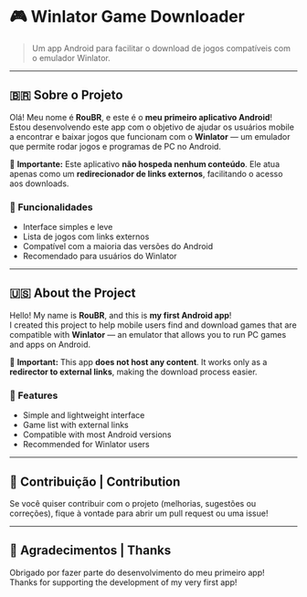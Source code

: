 # 🎮 Winlator Game Downloader

> Um app Android para facilitar o download de jogos compatíveis com o emulador Winlator.

---

## 🇧🇷 Sobre o Projeto

Olá! Meu nome é **RouBR**, e este é o **meu primeiro aplicativo Android**!  
Estou desenvolvendo este app com o objetivo de ajudar os usuários mobile a encontrar e baixar jogos que funcionam com o **Winlator** — um emulador que permite rodar jogos e programas de PC no Android.

📌 **Importante:** Este aplicativo **não hospeda nenhum conteúdo**. Ele atua apenas como um **redirecionador de links externos**, facilitando o acesso aos downloads.

### 🧩 Funcionalidades

- Interface simples e leve
- Lista de jogos com links externos
- Compatível com a maioria das versões do Android
- Recomendado para usuários do Winlator

---

## 🇺🇸 About the Project

Hello! My name is **RouBR**, and this is **my first Android app**!  
I created this project to help mobile users find and download games that are compatible with **Winlator** — an emulator that allows you to run PC games and apps on Android.

📌 **Important:** This app **does not host any content**. It works only as a **redirector to external links**, making the download process easier.

### 🧩 Features

- Simple and lightweight interface  
- Game list with external links  
- Compatible with most Android versions  
- Recommended for Winlator users

---

## 🤝 Contribuição | Contribution

Se você quiser contribuir com o projeto (melhorias, sugestões ou correções), fique à vontade para abrir um pull request ou uma issue!

---

## 🙌 Agradecimentos | Thanks

Obrigado por fazer parte do desenvolvimento do meu primeiro app!  
Thanks for supporting the development of my very first app!

